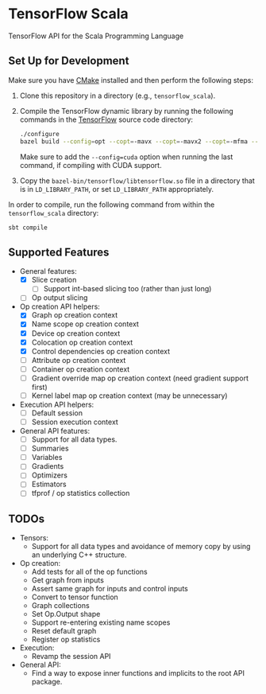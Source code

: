 # TensorFlow Scala

TensorFlow API for the Scala Programming Language

## Set Up for Development

Make sure you have [CMake](https://cmake.org/install/) installed and
then perform the following steps:
  1. Clone this repository in a directory (e.g., `tensorflow_scala`).
  2. Compile the TensorFlow dynamic library by running the following
     commands in the
     [TensorFlow](https://github.com/tensorflow/tensorflow) source code
     directory:

     ```bash
     ./configure
     bazel build --config=opt --copt=-mavx --copt=-mavx2 --copt=-mfma --copt=-msse3 --copt=-msse4.1 --copt=-msse4.2 //tensorflow:libtensorflow.so
     ```

     Make sure to add the `--config=cuda` option when running the last
     command, if compiling with CUDA support.
  3. Copy the `bazel-bin/tensorflow/libtensorflow.so` file in a
     directory that is in `LD_LIBRARY_PATH`, or set `LD_LIBRARY_PATH`
     appropriately.

In order to compile, run the following command from within the
`tensorflow_scala` directory:

```bash
sbt compile
```

## Supported Features

- General features:
  - [x] Slice creation
    - [ ] Support int-based slicing too (rather than just long)
  - [ ] Op output slicing
- Op creation API helpers:
  - [x] Graph op creation context
  - [x] Name scope op creation context
  - [x] Device op creation context
  - [x] Colocation op creation context
  - [x] Control dependencies op creation context
  - [ ] Attribute op creation context
  - [ ] Container op creation context
  - [ ] Gradient override map op creation context (need gradient support first)
  - [ ] Kernel label map op creation context (may be unnecessary)
- Execution API helpers:
  - [ ] Default session
  - [ ] Session execution context
- General API features:
  - [ ] Support for all data types.
  - [ ] Summaries
  - [ ] Variables
  - [ ] Gradients
  - [ ] Optimizers
  - [ ] Estimators
  - [ ] tfprof / op statistics collection

## TODOs

- Tensors:
  - Support for all data types and avoidance of memory copy by using an underlying C++ structure.
- Op creation:
  - Add tests for all of the op functions
  - Get graph from inputs
  - Assert same graph for inputs and control inputs
  - Convert to tensor function
  - Graph collections
  - Set Op.Output shape
  - Support re-entering existing name scopes
  - Reset default graph
  - Register op statistics
- Execution:
  - Revamp the session API
- General API:
  - Find a way to expose inner functions and implicits to the root API package.
